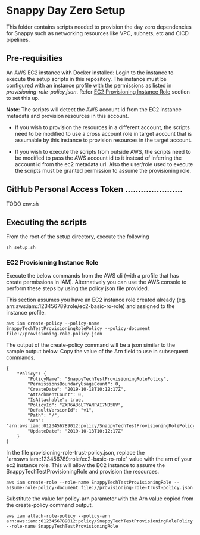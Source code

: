 # Snappy Day Zero Setup

This folder contains scripts needed to provision the day zero dependencies for Snappy such as networking resources like VPC, subnets, etc and CICD pipelines.

## Pre-requisities

An AWS EC2 instance with Docker installed:
Login to the instance to execute the setup scripts in this repository. The instance must be configured with an instance profile with the permissions as listed in _provisioning-role-policy.json_. Refer [EC2 Provisioning Instance Role](#EC2-Provisioning-Instance-Role) section to set this up.

**Note**: The scripts will detect the AWS account id from the EC2 instance metadata and provision resources in this account.

- If you wish to provision the resources in a different account, the scripts need to be modified to use a cross account role in target account that is assumable by this instance to provision resources in the target account.

- If you wish to execute the scripts from outside AWS, the scripts need to be modified to pass the AWS account id to it instead of inferring the account id from the ec2 metadata url. Also the user/role used to execute the scripts must be granted permission to assume the provisioning role.

## GitHub Personal Access Token ......................

TODO env.sh

## Executing the scripts

From the root of the setup directory, execute the following

```
sh setup.sh

```

### EC2 Provisioning Instance Role

Execute the below commands from the AWS cli (with a profile that has create permissions in IAM). Alternatively you can use the AWS console to perform these steps by using the policy json file provided.

This section assumes you have an EC2 instance role created already (eg. arn:aws:iam::123456789:role/ec2-basic-ro-role) and assigned to the instance profile.

```
aws iam create-policy --policy-name SnappyTechTestProvisioningRolePolicy --policy-document file://provisioning-role-policy.json
```

The output of the create-policy command will be a json similar to the sample output below. Copy the value of the Arn field to use in subsequent commands.

```
{
    "Policy": {
        "PolicyName": "SnappyTechTestProvisioningRolePolicy",
        "PermissionsBoundaryUsageCount": 0,
        "CreateDate": "2019-10-18T10:12:17Z",
        "AttachmentCount": 0,
        "IsAttachable": true,
        "PolicyId": "ZXR6A36LTYANPAI7NJ5UV",
        "DefaultVersionId": "v1",
        "Path": "/",
        "Arn": "arn:aws:iam::0123456789012:policy/SnappyTechTestProvisioningRolePolicy",
        "UpdateDate": "2019-10-18T10:12:17Z"
    }
}
```

In the file provisioning-role-trust-policy.json, replace the "arn:aws:iam::123456789:role/ec2-basic-ro-role" value with the arn of your ec2 instance role. This will allow the EC2 instance to assume the SnappyTechTestProvisioningRole and provision the resources.

```
aws iam create-role --role-name SnappyTechTestProvisioningRole --assume-role-policy-document file://provisioning-role-trust-policy.json

```

Substitute the value for policy-arn parameter with the Arn value copied from the create-policy command output.

```
aws iam attach-role-policy --policy-arn arn:aws:iam::0123456789012:policy/SnappyTechTestProvisioningRolePolicy --role-name SnappyTechTestProvisioningRole

```
